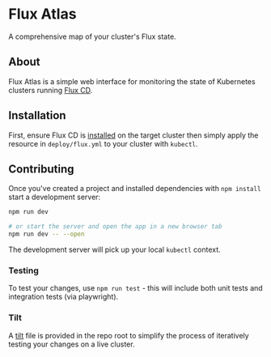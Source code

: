 # Flux Atlas

A comprehensive map of your cluster's Flux state.

## About

Flux Atlas is a simple web interface for monitoring the state of Kubernetes clusters running [Flux CD](https://fluxcd.io).

## Installation

First, ensure Flux CD is [installed](https://fluxcd.io/flux/installation/) on the target cluster then simply apply the resource in `deploy/flux.yml` to your cluster with `kubectl`.

## Contributing

Once you've created a project and installed dependencies with `npm install` start a development server:

```bash
npm run dev

# or start the server and open the app in a new browser tab
npm run dev -- --open
```

The development server will pick up your local `kubectl` context.

### Testing

To test your changes, use `npm run test` - this will include both unit tests and integration tests (via playwright).

### Tilt

A [tilt](https://tilt.dev) file is provided in the repo root to simplify the process of iteratively testing your changes on a live cluster.

